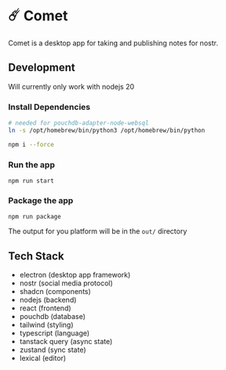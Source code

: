 # ☄️ Comet

Comet is a desktop app for taking and publishing notes for nostr.

## Development

Will currently only work with nodejs 20

### Install Dependencies

```sh
# needed for pouchdb-adapter-node-websql
ln -s /opt/homebrew/bin/python3 /opt/homebrew/bin/python
```

```sh
npm i --force
```

### Run the app

 ```
 npm run start
 ```

### Package the app

 ```
 npm run package
 ```

The output for you platform will be in the `out/` directory

## Tech Stack

- electron (desktop app framework)
- nostr (social media protocol)
- shadcn (components)
- nodejs (backend)
- react (frontend)
- pouchdb (database)
- tailwind (styling)
- typescript (language)
- tanstack query (async state)
- zustand (sync state)
- lexical (editor)
